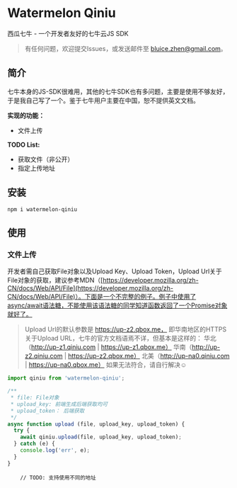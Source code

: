 # Watermelon Qiniu

西瓜七牛 - 一个开发者友好的七牛云JS SDK

> 有任何问题，欢迎提交Issues，或发送邮件至 bluice.zhen@gmail.com。

## 简介

七牛本身的JS-SDK很难用，其他的七牛SDK也有多问题，主要是使用不够友好，于是我自己写了一个。鉴于七牛用户主要在中国，恕不提供英文文档。

**实现的功能：**

- 文件上传

**TODO List:**

- 获取文件（非公开）
- 指定上传地址

## 安装

```shell
npm i watermelon-qiniu
```

## 使用

### 文件上传

开发者需自己获取File对象以及Upload Key、Upload Token，Upload Url关于File对象的获取，建议参考MDN（[https://developer.mozilla.org/zh-CN/docs/Web/API/File](https://developer.mozilla.org/zh-CN/docs/Web/API/File)）。下面是一个不完整的例子。例子中使用了async/await语法糖，不能使用该语法糖的同学知道函数返回了一个Promise对象就好了。

> Upload Url的默认参数是 https://up-z2.qbox.me， 即华南地区的HTTPS
> 关于Upload URL，七牛的官方文档语焉不详，但基本是这样的：
> 华北（http://up-z1.qiniu.com | https://up-z1.qbox.me）
> 华南（http://up-z2.qiniu.com | https://up-z2.qbox.me）
> 北美（http://up-na0.qiniu.com | https://up-na0.qbox.me）
> 如果无法符合，请自行解决☺

```javascript
import qiniu from 'watermelon-qiniu';

/**
 * file: File对象
 * upload_key: 前端生成后端获取均可
 * upload_token： 后端获取
 */
async function upload (file, upload_key, upload_token) {
  try {
    await qiniu.upload(file, upload_key, upload_token);
  } catch (e) {
  	console.log('err', e);
  }
}
```
        // TODO: 支持使用不同的地址
      
